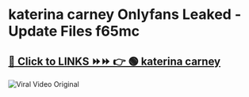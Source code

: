
 # katerina carney Onlyfans Leaked - Update Files f65mc

## <h2><a href="https://clipsfans.com/katerina_carney&ref=git">🔗 Click to LINKS ⏩⏩ 👉 🟢 katerina carney </a></h2>

<a href="https://clipsfans.com/katerina_carney&ref=git" rel="nofollow" data-target="animated-image.originalLink"><img src="https://i.ibb.co.com/xMMVF88/686577567.gif" alt="Viral Video Original" style="max-width: 100%; display: inline-block;" data-target="animated-image.originalImage"></a>

